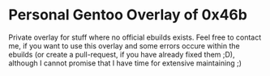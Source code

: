 # Personal Gentoo Overlay of 0x46b
Private overlay for stuff where no official ebuilds exists.
Feel free to contact me, if you want to use this overlay and some errors occure within the ebuilds (or create a pull-request, if you have already fixed them ;D), although I cannot promise that I have time for extensive maintaining ;)
